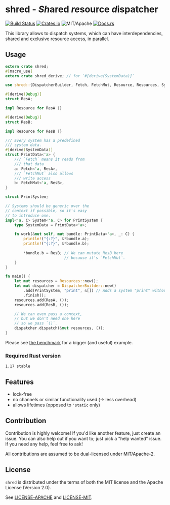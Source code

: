 # shred - *Sh*ared *re*source *d*ispatcher

[![Build Status][bi]][bl] [![Crates.io][ci]][cl] ![MIT/Apache][li] [![Docs.rs][di]][dl]

[bi]: https://travis-ci.org/torkleyy/shred.svg?branch=master
[bl]: https://travis-ci.org/torkleyy/shred

[ci]: https://img.shields.io/crates/v/shred.svg
[cl]: https://crates.io/crates/shred/

[li]: https://img.shields.io/badge/license-MIT%2FApache-blue.svg

[di]: https://docs.rs/shred/badge.svg
[dl]: https://docs.rs/shred/

This library allows to dispatch
systems, which can have interdependencies,
shared and exclusive resource access, in parallel.

## Usage

```rust
extern crate shred;
#[macro_use]
extern crate shred_derive; // for `#[derive(SystemData)]`

use shred::{DispatcherBuilder, Fetch, FetchMut, Resource, Resources, System};

#[derive(Debug)]
struct ResA;

impl Resource for ResA {}

#[derive(Debug)]
struct ResB;

impl Resource for ResB {}

/// Every system has a predefined
/// system data.
#[derive(SystemData)]
struct PrintData<'a> {
    /// `Fetch` means it reads from
    /// that data
    a: Fetch<'a, ResA>,
    /// `FetchMut` also allows
    /// write access
    b: FetchMut<'a, ResB>,
}

struct PrintSystem;

// Systems should be generic over the
// context if possible, so it's easy
// to introduce one.
impl<'a, C> System<'a, C> for PrintSystem {
    type SystemData = PrintData<'a>;

    fn work(&mut self, mut bundle: PrintData<'a>, _: C) {
        println!("{:?}", &*bundle.a);
        println!("{:?}", &*bundle.b);
        
        *bundle.b = ResB; // We can mutate ResB here
                          // because it's `FetchMut`.
    }
}

fn main() {
    let mut resources = Resources::new();
    let mut dispatcher = DispatcherBuilder::new()
        .add(PrintSystem, "print", &[]) // Adds a system "print" without dependencies
        .finish();
    resources.add(ResA, ());
    resources.add(ResB, ());

    // We can even pass a context,
    // but we don't need one here
    // so we pass `()`.
    dispatcher.dispatch(&mut resources, ());
}
```

Please see [the benchmark](benches/bench.rs) for a bigger (and useful) example.

### Required Rust version

`1.17 stable`

## Features

* lock-free
* no channels or similar functionality used (-> less overhead)
* allows lifetimes (opposed to `'static` only)

## Contribution

Contribution is highly welcome! If you'd like another
feature, just create an issue. You can also help
out if you want to; just pick a "help wanted" issue.
If you need any help, feel free to ask!

All contributions are assumed to be dual-licensed under
MIT/Apache-2.

## License

`shred` is distributed under the terms of both the MIT 
license and the Apache License (Version 2.0).

See [LICENSE-APACHE](LICENSE-APACHE) and [LICENSE-MIT](LICENSE-MIT).
